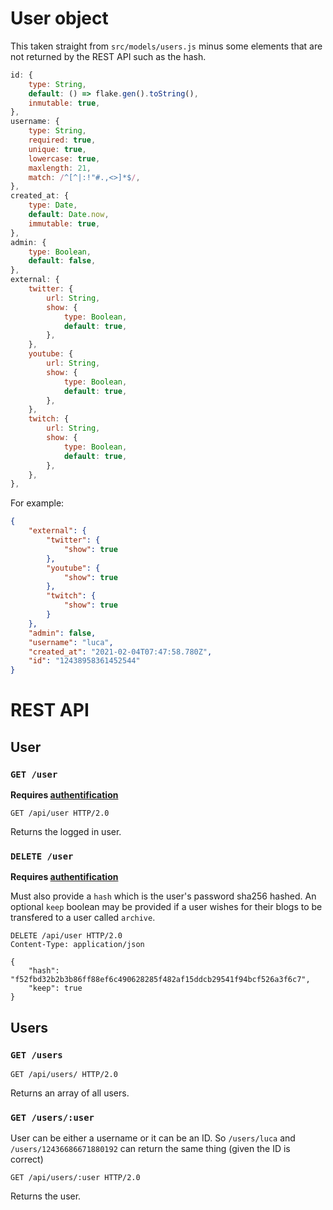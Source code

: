 # User object

This taken straight from `src/models/users.js` minus some elements that are not returned by the REST API such as the hash.

```js
id: {
	type: String,
	default: () => flake.gen().toString(),
	inmutable: true,
},
username: {
	type: String,
	required: true,
	unique: true,
	lowercase: true,
	maxlength: 21,
	match: /^[^|:!"#.,<>]*$/,
},
created_at: {
	type: Date,
	default: Date.now,
	immutable: true,
},
admin: {
	type: Boolean,
	default: false,
},
external: {
	twitter: {
		url: String,
		show: {
			type: Boolean,
			default: true,
		},
	},
	youtube: {
		url: String,
		show: {
			type: Boolean,
			default: true,
		},
	},
	twitch: {
		url: String,
		show: {
			type: Boolean,
			default: true,
		},
	},
},
```

For example:

```json
{
	"external": {
		"twitter": {
			"show": true
		},
		"youtube": {
			"show": true
		},
		"twitch": {
			"show": true
		}
	},
	"admin": false,
	"username": "luca",
	"created_at": "2021-02-04T07:47:58.780Z",
	"id": "12438958361452544"
}
```

# REST API

## User

### `GET /user`

**Requires [authentification](../auth)**

```http
GET /api/user HTTP/2.0
```

Returns the logged in user.

### `DELETE /user`

**Requires [authentification](../auth)**

Must also provide a `hash` which is the user's password sha256 hashed.
An optional `keep` boolean may be provided if a user wishes for their blogs to be transfered to a user called `archive`.

```http
DELETE /api/user HTTP/2.0
Content-Type: application/json

{
	"hash": "f52fbd32b2b3b86ff88ef6c490628285f482af15ddcb29541f94bcf526a3f6c7",
	"keep": true
}
```

## Users

### `GET /users`

```http
GET /api/users/ HTTP/2.0
```

Returns an array of all users.

### `GET /users/:user`

User can be either a username or it can be an ID. So `/users/luca` and `/users/12436686671880192` can return the same thing (given the ID is correct)

```http
GET /api/users/:user HTTP/2.0
```

Returns the user.
